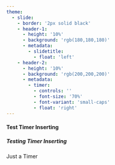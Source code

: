 ```yaml
---
theme:
  - slide:
    - border: '2px solid black'
    - header-1:
      - height: '10%'
      - background: 'rgb(180,180,180)'
      - metadata:
        - slidetitle:
          - float: 'left'
    - header-2:
      - height: '10%'
      - background: 'rgb(200,200,200)'
      - metadata:
        - timer:
          - controls: ''
          - font-size: '70%'
          - font-variant: 'small-caps'
          - float: 'right'
---
```


#### Test Timer Inserting

##### Testing Timer Inserting

Just a Timer
